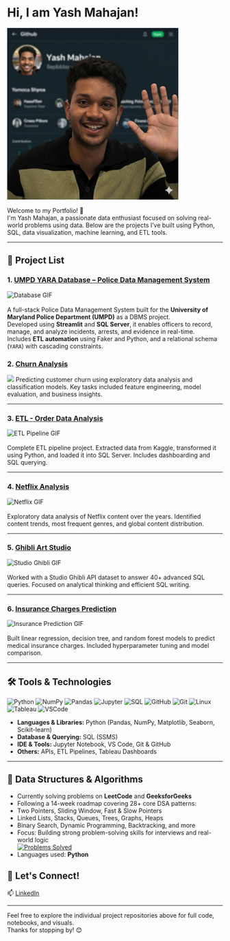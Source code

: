# Hi, I am Yash Mahajan! 

<img src="assetsyash.png" width="400" alt="Yash Mahajan portrait"/>

Welcome to my Portfolio! 🚀  
I'm Yash Mahajan, a passionate data enthusiast focused on solving real-world problems using data. Below are the projects I’ve built using Python, SQL, data visualization, machine learning, and ETL tools.

---

## 📂 Project List

### 1. [UMPD YARA Database – Police Data Management System](https://github.com/mahajanyash42/YARA-Police-Database)  
<img src="https://media.giphy.com/media/v1.Y2lkPTc5MGI3NjExNjFvdndpYW02Z3Uwc2tqM2R3eDRmZm1haXo2YmJ2Y3lwMW5wa2gwYyZlcD12MV9naWZzX3NlYXJjaCZjdD1n/h8NDHj8MBQL3vYkMWa/giphy.gif" width="250" alt="Database GIF"/><br>  
A full-stack Police Data Management System built for the **University of Maryland Police Department (UMPD)** as a DBMS project.  
Developed using **Streamlit** and **SQL Server**, it enables officers to record, manage, and analyze incidents, arrests, and evidence in real-time.  
Includes **ETL automation** using Faker and Python, and a relational schema (`YARA`) with cascading constraints.

### 2. [Churn Analysis](https://github.com/mahajanyash42/Churn-Analysis)  
<img src="https://media.giphy.com/media/RbDKaczqWovIugyJmW/giphy.gif" width="250"/> 
Predicting customer churn using exploratory data analysis and classification models. Key tasks included feature engineering, model evaluation, and business insights.

---

### 3. [ETL - Order Data Analysis](https://github.com/mahajanyash42/ETL--Order-Analysis)  
<img src="https://media.giphy.com/media/v1.Y2lkPTc5MGI3NjExcWt6czZuczZubm8xMTA2dzgyczM4OWQ5b2NkZ2YzODMyMHMxc3RpdiZlcD12MV9naWZzX3NlYXJjaCZjdD1n/KTjDNO6mqo1GZ3lNdf/giphy.gif" width="250" alt="ETL Pipeline GIF"/><br>  
Complete ETL pipeline project. Extracted data from Kaggle, transformed it using Python, and loaded it into SQL Server. Includes dashboarding and SQL querying.

---

### 4. [Netflix Analysis](https://github.com/mahajanyash42/Netflix-Analysis)  
<img src="https://media.giphy.com/media/v1.Y2lkPTc5MGI3NjExaG13b2YyMGx5YXM1MmhnYjN4dHRpZjJ3NWFuOWdjY3hzMW1mbWh0biZlcD12MV9naWZzX3NlYXJjaCZjdD1n/KZe02gpoAj4yVjxKQt/giphy.gif" width="250" alt="Netflix GIF"/><br>  
Exploratory data analysis of Netflix content over the years. Identified content trends, most frequent genres, and global content distribution.

---

### 5. [Ghibli Art Studio](https://github.com/mahajanyash42/Ghibli-Art-Analysiss)  
<img src="https://media.giphy.com/media/v1.Y2lkPTc5MGI3NjExY3MxcHlubWp1ODZ4Zjd0MDZnOW12OG45dHY2d2JocjhwMDlqaDBvNCZlcD12MV9naWZzX3NlYXJjaCZjdD1n/F99PZtJC8Hxm0/giphy.gif" width="250" alt="Studio Ghibli GIF"/><br>  
Worked with a Studio Ghibli API dataset to answer 40+ advanced SQL queries. Focused on analytical thinking and efficient SQL writing.

---

### 6. [Insurance Charges Prediction](https://github.com/mahajanyash42/Medical-Insurance-Charges-Prediction)  
<img src="https://media.giphy.com/media/v1.Y2lkPTc5MGI3NjExeGt2OXQ0YWtxdnplaTJyZTljbGRuZjNxaXg5YzBmYjZteXNhdTdmYSZlcD12MV9naWZzX3NlYXJjaCZjdD1n/3o7TKuFYevgE2b6Mx2/giphy.gif" width="250" alt="Insurance Prediction GIF"/><br>  
Built linear regression, decision tree, and random forest models to predict medical insurance charges. Included hyperparameter tuning and model comparison.

---

## 🛠️ Tools & Technologies

<p align="left">
  <img src="https://cdn.jsdelivr.net/gh/devicons/devicon/icons/python/python-original.svg" alt="Python" title="Python" width="40" height="40"/>
  <img src="https://cdn.jsdelivr.net/gh/devicons/devicon/icons/numpy/numpy-original.svg" alt="NumPy" title="NumPy" width="40" height="40"/>
  <img src="https://cdn.jsdelivr.net/gh/devicons/devicon/icons/pandas/pandas-original.svg" alt="Pandas" title="Pandas" width="40" height="40"/>
  <img src="https://cdn.jsdelivr.net/gh/devicons/devicon/icons/jupyter/jupyter-original.svg" alt="Jupyter" title="Jupyter Notebook" width="40" height="40"/>
  <img src="https://cdn.jsdelivr.net/gh/devicons/devicon/icons/mysql/mysql-original.svg" alt="SQL" title="SQL / MySQL / SSMS" width="40" height="40"/>
  <img src="https://cdn.jsdelivr.net/gh/devicons/devicon/icons/github/github-original.svg" alt="GitHub" title="GitHub" width="40" height="40"/>
  <img src="https://cdn.jsdelivr.net/gh/devicons/devicon/icons/git/git-original.svg" alt="Git" title="Git" width="40" height="40"/>
  <img src="https://cdn.jsdelivr.net/gh/devicons/devicon/icons/linux/linux-original.svg" alt="Linux" title="Linux" width="40" height="40"/>
  <img src="https://upload.wikimedia.org/wikipedia/commons/4/4b/Tableau_Logo.png" alt="Tableau" title="Tableau" width="40" height="40"/>
  <img src="https://cdn.jsdelivr.net/gh/devicons/devicon/icons/vscode/vscode-original.svg" alt="VSCode" title="VS Code" width="40" height="40"/>
</p>



- **Languages & Libraries:** Python (Pandas, NumPy, Matplotlib, Seaborn, Scikit-learn)  
- **Database & Querying:** SQL (SSMS)  
- **IDE & Tools:** Jupyter Notebook, VS Code, Git & GitHub  
- **Others:** APIs, ETL Pipelines, Tableau Dashboards


---

## 🧩 Data Structures & Algorithms

-  Currently solving problems on **LeetCode** and **GeeksforGeeks**
-  Following a 14-week roadmap covering 28+ core DSA patterns:
  - Two Pointers, Sliding Window, Fast & Slow Pointers
  - Linked Lists, Stacks, Queues, Trees, Graphs, Heaps
  - Binary Search, Dynamic Programming, Backtracking, and more
-  Focus: Building strong problem-solving skills for interviews and real-world logic  
  [![Problems Solved](https://img.shields.io/badge/LeetCode-50%2B_Problems_Solved-orange?style=flat-square&logo=leetcode)](https://leetcode.com/YOUR_USERNAME)
-  Languages used: **Python**


## 🔗 Let's Connect!

📫 [LinkedIn](https://www.linkedin.com/in/yashhmahajan/)

---

Feel free to explore the individual project repositories above for full code, notebooks, and visuals.  
Thanks for stopping by! 😊
